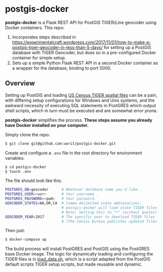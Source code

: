 # postgis-docker
**postgis-docker** is a Flask REST API for PostGIS TIGER/Line geocoder using Docker containers. This repo:

1) Incorporates steps described in https://experimentalcraft.wordpress.com/2017/11/01/how-to-make-a-postgis-tiger-geocoder-in-less-than-5-days/ for setting up a PostGIS database with TIGER Geocoder, but does so in a pre-configured Docker container for simple setup.
2) Sets up a simple Python Flask REST API in a second Docker container as a wrapper for the database, binding to port 5000.

## Overview
Setting up PostGIS and loading [US Census TIGER spatial files](https://www.census.gov/programs-surveys/geography.html) can be a pain, with differing setup configurations for Windows and Unix systems, and the awkward necessity of executing SQL statements in PostGRES which output shell scripts, which in turn must be executed and are somewhat error prone.

**postgis-docker** simplifies the process. **These steps assume you already have Docker installed on your computer.**


Simply clone the repo:
```bash
$ git clone git@github.com:uwrit/postgis-docker.git
```

Create and configure a `.env` file in the root directory for environment variables:
```bash
$ cd postgis-docker
$ touch .env
```

The file should look like this:
```bash
POSTGRES_DB=geocoder      # Whatever database name you'd like.
POSTGRES_USER=<usr>       # Your username .
POSTGRES_PASSWORD=<pwd>   # Your password.
GEOCODER_STATES=WA,OR,CA  # Comma-delimited state abbrevations.
                          # postgis-docker will load state TIGER files for each state specified here.
                          # Note: Setting this to "*" (without quotes) will load data for all US states.
GEOCODER_YEAR=2017        # The specific year to download TIGER files for.
                          # (The Census bureau publishes updated files each year)
```

Then just:
```bash
$ docker-compose up
```

The build process will install PostGRES and PostGIS using the PostGRES base Docker image. The logic for dynamically loading and configuring the TIGER files is in [load_data.sh](./src/db/load_data.sh), which is a script adapted from the PostGIS default scripts TIGER setup scripts, but made reusable and dynamic.


